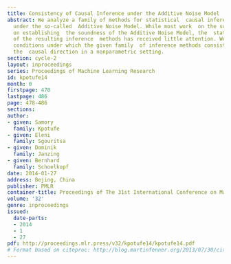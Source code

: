 ```yaml
---
title: Consistency of Causal Inference under the Additive Noise Model
abstract: We analyze a family of methods for statistical  causal inference from sample
  under the so-called  Additive Noise Model. While most work  on the subject has concentrated
  on establishing  the soundness of the Additive Noise Model, the  statistical consistency
  of the resulting inference  methods has received little attention. We derive  general
  conditions under which the given family  of inference methods consistently infers
  the  causal direction in a nonparametric setting.
section: cycle-2
layout: inproceedings
series: Proceedings of Machine Learning Research
id: kpotufe14
month: 0
firstpage: 478
lastpage: 486
page: 478-486
sections: 
author:
- given: Samory
  family: Kpotufe
- given: Eleni
  family: Sgouritsa
- given: Dominik
  family: Janzing
- given: Bernhard
  family: Schoelkopf
date: 2014-01-27
address: Bejing, China
publisher: PMLR
container-title: Proceedings of The 31st International Conference on Machine Learning
volume: '32'
genre: inproceedings
issued:
  date-parts:
  - 2014
  - 1
  - 27
pdf: http://proceedings.mlr.press/v32/kpotufe14/kpotufe14.pdf
# Format based on citeproc: http://blog.martinfenner.org/2013/07/30/citeproc-yaml-for-bibliographies/
---
```

